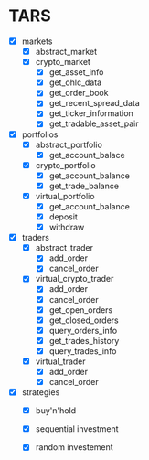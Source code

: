 TARS
====


- [x] markets 
  - [x] abstract_market
  - [x] crypto_market
    - [x] get_asset_info
    - [x] get_ohlc_data
    - [x] get_order_book
    - [x] get_recent_spread_data
    - [x] get_ticker_information
    - [x] get_tradable_asset_pair

- [x] portfolios
  - [x] abstract_portfolio 
    - [x] get_account_balace
  - [x] crypto_portfolio
    - [x] get_account_balance
    - [x] get_trade_balance
  - [x] virtual_portfolio
    - [x] get_account_balance
    - [x] deposit
    - [x] withdraw

- [x] traders 
  - [x] abstract_trader
    - [x] add_order
    - [x] cancel_order
  - [x] virtual_crypto_trader
    - [x] add_order
    - [x] cancel_order
    - [x] get_open_orders
    - [x] get_closed_orders
    - [x] query_orders_info
    - [x] get_trades_history
    - [x] query_trades_info
  - [X] virtual_trader
    - [x] add_order
    - [x] cancel_order

- [x] strategies
  - [x] buy'n'hold
  - [x] sequential investment
  - [x] random investement


